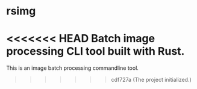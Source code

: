 # rsimg
<<<<<<< HEAD
Batch image processing CLI tool built with Rust.
=======

This is an image batch processing commandline tool.
>>>>>>> cdf727a (The project initialized.)
